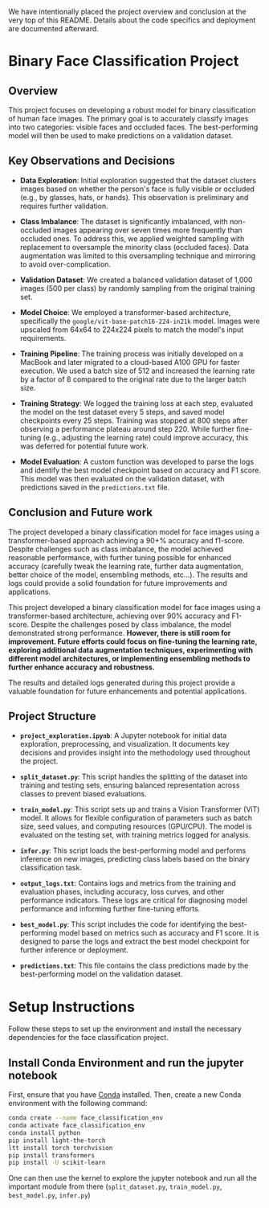 We have intentionally placed the project overview and conclusion at the very top of this README. Details about the code specifics and deployment are documented afterward.

# Binary Face Classification Project

## Overview

This project focuses on developing a robust model for binary classification of human face images. The primary goal is to accurately classify images into two categories: visible faces and occluded faces. The best-performing model will then be used to make predictions on a validation dataset.

## Key Observations and Decisions

- **Data Exploration**: Initial exploration suggested that the dataset clusters images based on whether the person's face is fully visible or occluded (e.g., by glasses, hats, or hands). This observation is preliminary and requires further validation.

- **Class Imbalance**: The dataset is significantly imbalanced, with non-occluded images appearing over seven times more frequently than occluded ones. To address this, we applied weighted sampling with replacement to oversample the minority class (occluded faces). Data augmentation was limited to this oversampling technique and mirroring to avoid over-complication.

- **Validation Dataset**: We created a balanced validation dataset of 1,000 images (500 per class) by randomly sampling from the original training set.

- **Model Choice**: We employed a transformer-based architecture, specifically the `google/vit-base-patch16-224-in21k` model. Images were upscaled from 64x64 to 224x224 pixels to match the model's input requirements.

- **Training Pipeline**: The training process was initially developed on a MacBook and later migrated to a cloud-based A100 GPU for faster execution. We used a batch size of 512 and increased the learning rate by a factor of 8 compared to the original rate due to the larger batch size.

- **Training Strategy**: We logged the training loss at each step, evaluated the model on the test dataset every 5 steps, and saved model checkpoints every 25 steps. Training was stopped at 800 steps after observing a performance plateau around step 220. While further fine-tuning (e.g., adjusting the learning rate) could improve accuracy, this was deferred for potential future work.

- **Model Evaluation**: A custom function was developed to parse the logs and identify the best model checkpoint based on accuracy and F1 score. This model was then evaluated on the validation dataset, with predictions saved in the `predictions.txt` file.

## Conclusion and Future work

The project developed a binary classification model for face images using a transformer-based approach achieving a 90+% accuracy and f1-score. Despite challenges such as class imbalance, the model achieved reasonable performance, with further tuning possible for enhanced accuracy (carefully tweak the learning rate, further data augmentation, better choice of the model, ensembling methods, etc...). The results and logs could provide a solid foundation for future improvements and applications.

This project developed a binary classification model for face images using a transformer-based architecture, achieving over 90% accuracy and F1-score. Despite the challenges posed by class imbalance, the model demonstrated strong performance. **However, there is still room for improvement. Future efforts could focus on fine-tuning the learning rate, exploring additional data augmentation techniques, experimenting with different model architectures, or implementing ensembling methods to further enhance accuracy and robustness.**

The results and detailed logs generated during this project provide a valuable foundation for future enhancements and potential applications.

## Project Structure

- **`project_exploration.ipynb`**: A Jupyter notebook for initial data exploration, preprocessing, and visualization. It documents key decisions and provides insight into the methodology used throughout the project.

- **`split_dataset.py`**: This script handles the splitting of the dataset into training and testing sets, ensuring balanced representation across classes to prevent biased evaluations.

- **`train_model.py`**: This script sets up and trains a Vision Transformer (ViT) model. It allows for flexible configuration of parameters such as batch size, seed values, and computing resources (GPU/CPU). The model is evaluated on the testing set, with training metrics logged for analysis.

- **`infer.py`**: This script loads the best-performing model and performs inference on new images, predicting class labels based on the binary classification task.

- **`output_logs.txt`**: Contains logs and metrics from the training and evaluation phases, including accuracy, loss curves, and other performance indicators. These logs are critical for diagnosing model performance and informing further fine-tuning efforts.

- **`best_model.py`**: This script includes the code for identifying the best-performing model based on metrics such as accuracy and F1 score. It is designed to parse the logs and extract the best model checkpoint for further inference or deployment.

- **`predictions.txt`**: This file contains the class predictions made by the best-performing model on the validation dataset.

# Setup Instructions

Follow these steps to set up the environment and install the necessary dependencies for the face classification project.

## Install Conda Environment and run the jupyter notebook

First, ensure that you have [Conda](https://docs.conda.io/projects/conda/en/latest/user-guide/install/index.html) installed. Then, create a new Conda environment with the following command:

```bash
conda create --name face_classification_env
conda activate face_classification_env
conda install python
pip install light-the-torch
ltt install torch torchvision
pip install transformers
pip install -U scikit-learn
```

One can then use the kernel to explore the jupyter notebook and run all the important module from there (`split_dataset.py`, `train_model.py`, `best_model.py`, `infer.py`)
